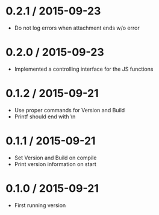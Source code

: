 
0.2.1 / 2015-09-23
==================

  * Do not log errors when attachment ends w/o error

0.2.0 / 2015-09-23
==================

  * Implemented a controlling interface for the JS functions

0.1.2 / 2015-09-21
==================

  * Use proper commands for Version and Build
  * Printf should end with \n

0.1.1 / 2015-09-21
==================

  * Set Version and Build on compile
  * Print version information on start

0.1.0 / 2015-09-21
==================

  * First running version
